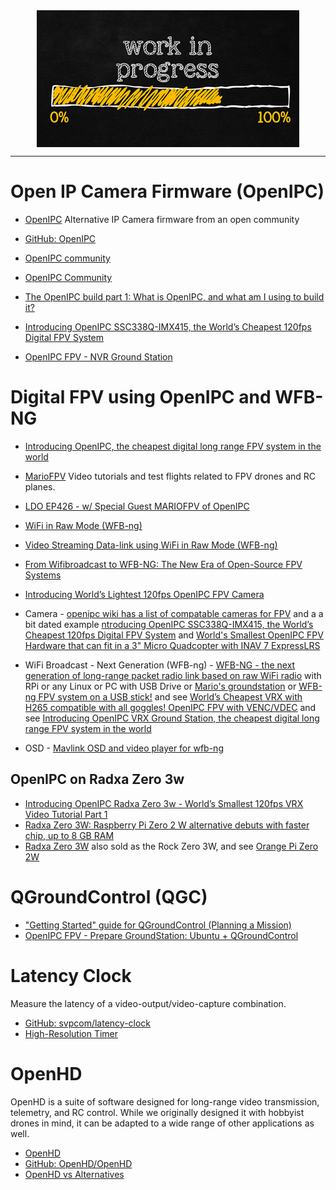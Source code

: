 <!--
Maintainer:   jeffskinnerbox@yahoo.com / www.jeffskinnerbox.me
Version:      0.0.0
-->


<div align="center">
<img src="https://raw.githubusercontent.com/jeffskinnerbox/blog/main/content/images/banners-bkgrds/work-in-progress.jpg" title="These materials require additional work and are not ready for general use." align="center" width=420px height=219px>
</div>



---------------



# Open IP Camera Firmware (OpenIPC)

* [OpenIPC](https://openipc.org/) Alternative IP Camera firmware from an open community
* [GitHub: OpenIPC](https://github.com/OpenIPC)
* [OpenIPC community](https://www.youtube.com/@openipc)
* [OpenIPC Community](https://opencollective.com/openipc)

* [The OpenIPC build part 1: What is OpenIPC, and what am I using to build it?](https://www.youtube.com/watch?v=1CDIukf8AJw)
* [Introducing OpenIPC SSC338Q-IMX415, the World’s Cheapest 120fps Digital FPV System](https://youtu.be/tXwiZFD6-yc?si=-c8HQ-oiGNX4hWdX )
* [OpenIPC FPV - NVR Ground Station](https://youtu.be/vSJiUanWA9I?si=tHdtHiIp7RQkbYjc)


# Digital FPV using OpenIPC and WFB-NG

* [Introducing OpenIPC, the cheapest digital long range FPV system in the world](https://www.youtube.com/watch?v=Z_41Dko-Iok)
* [MarioFPV](https://www.youtube.com/@mariofpv) Video tutorials and test flights related to FPV drones and RC planes.
* [LDO EP426 - w/ Special Guest MARIOFPV of OpenIPC](https://www.youtube.com/watch?v=af1LuUxZ5dY)
* [WiFi in Raw Mode (WFB-ng)](https://github.com/svpcom/wfb-ng)
* [Video Streaming Data-link using WiFi in Raw Mode (WFB-ng)](https://docs.px4.io/main/en/companion_computer/video_streaming_wfb_ng_wifi.html)
* [From Wifibroadcast to WFB-NG: The New Era of Open-Source FPV Systems](https://blog.unmanned.tech/open-source-hd-fpv-whats-the-current-state/)
* [Introducing World’s Lightest 120fps OpenIPC FPV Camera](https://www.youtube.com/watch?v=zOlGxy5lYkA)

* Camera - [openipc wiki has a list of compatable cameras for FPV](https://github.com/OpenIPC/wiki/blob/master/en/guide-supported-devices.md)
and a a bit dated example [ntroducing OpenIPC SSC338Q-IMX415, the World’s Cheapest 120fps Digital FPV System](https://www.youtube.com/watch?v=tXwiZFD6-yc)
and [World's Smallest OpenIPC FPV Hardware that can fit in a 3" Micro Quadcopter with INAV 7 ExpressLRS](https://www.youtube.com/watch?v=_IPkt78QZwY)
* WiFi Broadcast - Next Generation (WFB-ng) - [WFB-NG - the next generation of long-range packet radio link based on raw WiFi radio](https://github.com/svpcom/wfb-ng)
with RPi or any Linux or PC with USB Drive or [Mario's groundstation](https://youtu.be/af1LuUxZ5dY?t=1546)
or [WFB-ng FPV system on a USB stick!](https://www.youtube.com/watch?v=XVB15CCw7gQ)
and see [World’s Cheapest VRX with H265 compatible with all goggles! OpenIPC FPV with VENC/VDEC](https://www.youtube.com/watch?v=wZAHkWHfBF4)
and see [Introducing OpenIPC VRX Ground Station, the cheapest digital long range FPV system in the world](https://www.youtube.com/watch?v=aXJQIoBKjVE)
* OSD - [Mavlink OSD and video player for wfb-ng](https://github.com/svpcom/wfb-ng-osd)


## OpenIPC on Radxa Zero 3w

* [Introducing OpenIPC Radxa Zero 3w - World’s Smallest 120fps VRX Video Tutorial Part 1](https://www.youtube.com/watch?v=vAt1kez--YA)
* [Radxa Zero 3W: Raspberry Pi Zero 2 W alternative debuts with faster chip, up to 8 GB RAM](https://www.notebookcheck.net/Radxa-Zero-3W-Raspberry-Pi-Zero-2-W-alternative-debuts-with-faster-chip-up-to-8-GB-RAM.763526.0.html)
* [Radxa Zero 3W](https://www.youtube.com/watch?v=BaH4BBij5N4) also sold as the Rock Zero 3W, and see [Orange Pi Zero 2W](https://www.youtube.com/watch?v=4o1TT0B42hs)


# QGroundControl (QGC)

* ["Getting Started" guide for QGroundControl (Planning a Mission)](https://www.youtube.com/watch?v=0d23O_RUOmI)
* [OpenIPC FPV - Prepare GroundStation: Ubuntu + QGroundControl](https://www.youtube.com/watch?v=JMtRAsOm0Dc&t=1s)


# Latency Clock

Measure the latency of a video-output/video-capture combination.

* [GitHub: svpcom/latency-clock](https://github.com/svpcom/latency-clock)
* [High-Resolution Timer](https://openipc.org/tools/high-resolution-timer)


# OpenHD

OpenHD is a suite of software designed for long-range video transmission, telemetry, and RC control. While we originally designed it with hobbyist drones in mind, it can be adapted to a wide range of other applications as well.

* [OpenHD](https://openhdfpv.org/)
* [GitHub: OpenHD/OpenHD](https://github.com/OpenHD/OpenHD)
* [OpenHD vs Alternatives](https://openhd.gitbook.io/open-hd/general/openhd-vs-alternatives)

